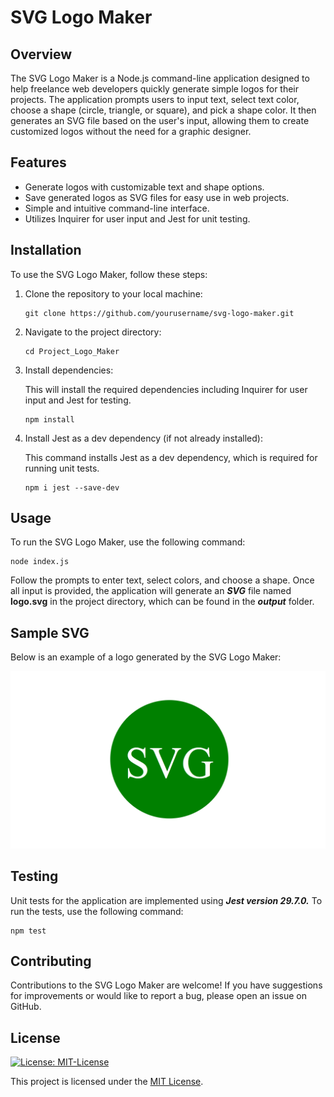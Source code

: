 # **SVG Logo Maker**

## Overview

The SVG Logo Maker is a Node.js command-line application designed to help freelance web developers quickly generate simple logos for their projects. The application prompts users to input text, select text color, choose a shape (circle, triangle, or square), and pick a shape color. It then generates an SVG file based on the user's input, allowing them to create customized logos without the need for a graphic designer.

## Features

- Generate logos with customizable text and shape options.
- Save generated logos as SVG files for easy use in web projects.
- Simple and intuitive command-line interface.
- Utilizes Inquirer for user input and Jest for unit testing.

## Installation

To use the SVG Logo Maker, follow these steps:

1. Clone the repository to your local machine:

   ```
   git clone https://github.com/yourusername/svg-logo-maker.git
   ```

2. Navigate to the project directory:

   ```
   cd Project_Logo_Maker
   ```

3. Install dependencies:

   This will install the required dependencies including Inquirer for user input and Jest for testing.

   ```
   npm install
   ```

4. Install Jest as a dev dependency (if not already installed):

   This command installs Jest as a dev dependency, which is required for running unit tests.

   ```
   npm i jest --save-dev
   ```

## Usage

To run the SVG Logo Maker, use the following command:

```
node index.js
```

Follow the prompts to enter text, select colors, and choose a shape. Once all input is provided, the application will generate an **_SVG_** file named **logo.svg** in the project directory, which can be found in the **_output_** folder.

## Sample SVG

Below is an example of a logo generated by the SVG Logo Maker:

![Sample SVG Logo](Images/SVG.png)

## Testing

Unit tests for the application are implemented using **_Jest version 29.7.0._** To run the tests, use the following command:

```
npm test
```

## Contributing

Contributions to the SVG Logo Maker are welcome! If you have suggestions for improvements or would like to report a bug, please open an issue on GitHub.

## License

[![License: MIT-License](https://img.shields.io/badge/License-MIT-green.svg)](https://opensource.org/licenses/MIT)

This project is licensed under the [MIT License](LICENSE).
